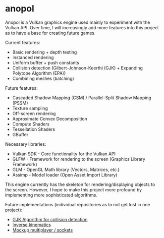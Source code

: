 # anopol
<p>Anopol is a Vulkan graphics engine used mainly to experiment with the Vulkan API. Over time, I will increasingly add more features into this project as to have a base for creating future games.</p>
<p>Current features:</p>
<ul>
  <li>Basic rendering + depth testing</li>
  <li>Instanced rendering</li>
  <li>Uniform buffer + push constants</li>
  <li>Collision detection (Gilbert-Johnson-Keerthi (GJK) + Expanding Polytope Algorithm (EPA))</li>
  <li>Combining meshes (batching)</li>
</ul>
<p>Future features:</p>
<ul>
  <li>Cascaded Shadow Mapping (CSM) / Parallel-Split Shadow Mapping (PSSM)</li>
  <li>Texture sampling</li>
  <li>Off-screen rendering</li>
  <li>Approximate Convex Decomposition</li>
  <li>Compute Shaders</li>
  <li>Tessellation Shaders</li>
  <li>GBuffer</li>
</ul>
<p>Necessary libraries:</p>
<ul>
  <li>Vulkan SDK - Core functionality for the Vulkan API</li>
  <li>GLFW - Framework for rendering to the screen (Graphics Library Framework)</li>
  <li>GLM - OpenGL Math library (Vectors, Matrices, etc.)</li>
  <li>Assimp - Model loader (Open Asset Import Library)</li>
</ul>
<p>This engine currently has the skeleton for rendering/displaying objects to the screen. However, I hope to make this project more profound by implementing more sophisticated algorithms.</p>
<p>Future implementations (individual repositories as to not get lost in one project):</p>
<ul>
  <li>
    <a href="https://github.com/dmitriwamback/GJK">GJK Algorithm for collision detection</a>
  </li>
  <li>
    <a href="https://github.com/dmitriwamback/i-k">Inverse kinematics</a>
  </li>
  <li>
    <a href="https://github.com/dmitriwamback/multiplayer-v2">Mockup multiplayer / sockets</a>
  </li>
</ul>

